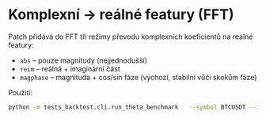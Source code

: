 # Komplexní → reálné featury (FFT)

Patch přidává do FFT tři režimy převodu komplexních koeficientů na reálné featury:
- `abs` – pouze magnitudy (nejjednodušší)
- `reim` – reálná + imaginární část
- `magphase` – magnituda + cos/sin fáze (výchozí, stabilní vůči skokům fáze)

Použití:
```bash
python -m tests_backtest.cli.run_theta_benchmark   --symbol BTCUSDT --interval 5m --limit 10000   --variants raw fft wavelet theta theta_gs   --models logreg kalman   --fft-mode magphase   --upper 0.52 --lower 0.48   --ema-prob 0.2   --outdir reports_theta_benchmark_v5
```

